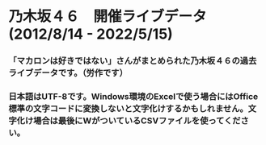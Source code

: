 # 乃木坂４６　開催ライブデータ(2012/8/14 - 2022/5/15)
### 「マカロンは好きではない」さんがまとめられた乃木坂４６の過去ライブデータです。（労作です）
### 日本語はUTF-8です。Windows環境のExcelで使う場合にはOffice標準の文字コードに変換しないと文字化けするかもしれません。文字化け場合は最後にWがついているCSVファイルを使ってください。
